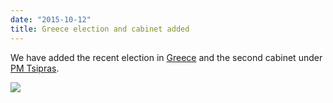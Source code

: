 ```yaml
---
date: "2015-10-12"
title: Greece election and cabinet added
---
```


We have added the recent election in [Greece](http://www.parlgov.org/explore/grc/election/2015-09-20/) and the second cabinet under [PM Tsipras](http://www.parlgov.org/explore/grc/cabinet/2015-09-21/).

![](/images/parliament-germany.jpg)
